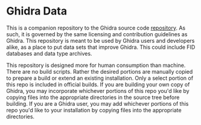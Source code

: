 # Ghidra Data

This is a companion repository to the Ghidra source code [repository].
As such, it is governed by the same licensing and contribution guidelines as Ghidra.
This repository is meant to be used by Ghidra users and developers alike, as a place to put data sets that improve Ghidra.
This could include FID databases and data type archives.

This repository is designed more for human consumption than machine.
There are no build scripts.
Rather the desired portions are manually copied to prepare a build or extend an existing installation.
Only a select portion of this repo is included in official builds.
If you are building your own copy of Ghidra, you may incorporate whichever portions of this repo you'd like by copying files into the appropriate directories in the source tree before building.
If you are a Ghidra user, you may add whichever portions of this repo you'd like to your installation by copying files into the appropriate directories.

[repository]: https://github.com/NationalSecurityAgency/ghidra


